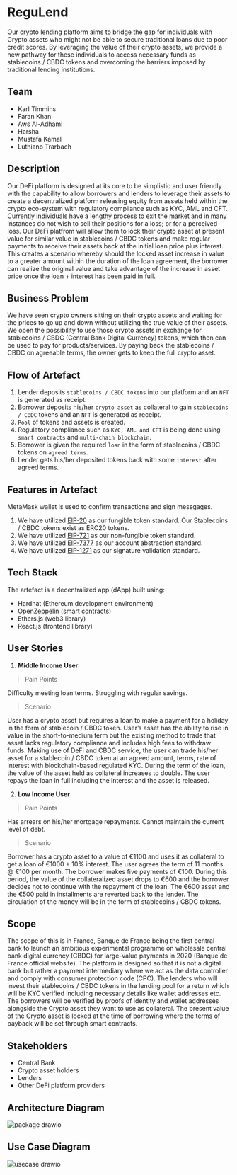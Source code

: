 # ReguLend
Our crypto lending platform aims to bridge the gap for individuals with Crypto assets who might not be able to secure traditional loans due to poor credit scores. By leveraging the value of their crypto assets, we provide a new pathway for these individuals to access necessary funds as stablecoins / CBDC tokens and overcoming the barriers imposed by traditional lending institutions.
## Team
- Karl Timmins
- Faran Khan
- Aws Al-Adhami
- Harsha
- Mustafa Kamal
- Luthiano Trarbach
## Description
Our DeFi platform is designed at its core to be simplistic and user friendly with the capability to allow borrowers and lenders to leverage their assets to create a decentralized platform releasing equity from assets held within the crypto eco-system with regulatory compliance such as KYC, AML and CFT. Currently individuals have a lengthy process to exit the market and in many instances do not wish to sell their positions for a loss; or for a perceived loss. Our DeFi platfrom will allow them to lock their crypto asset at present value for similar value in stablecoins / CBDC tokens and make regular payments to receive their assets back at the initial loan price plus interest. This creates a scenario whereby should the locked asset increase in value to a greater amount within the duration of the loan agreement, the borrower can realize the original value and take advantage of the increase in asset price once the loan + interest has been paid in full.
## Business Problem
We have seen crypto owners sitting on their crypto assets and waiting for the prices to go up and down without utilizing the true value of their assets. We open the possibility to use those crypto assets in exchange for stablecoins / CBDC (Central Bank Digital Currency) tokens, which then can be used to pay for products/services. By paying back the stablecoins / CBDC on agreeable terms, the owner gets to keep the full crypto asset.
## Flow of Artefact
1. Lender deposits `stablecoins / CBDC tokens` into our platform and an `NFT` is generated as receipt.
2. Borrower deposits his/her `crypto asset` as collateral to gain `stablecoins / CBDC` tokens and an `NFT` is generated as receipt.
3. `Pool` of tokens and assets is created.
4. Regulatory compliance such as `KYC, AML and CFT` is being done using `smart contracts` and `multi-chain blockchain`.
5. Borrower is given the required `loan` in the form of stablecoins / CBDC tokens on `agreed terms`.
6. Lender gets his/her deposited tokens back with some `interest` after agreed terms.
## Features in Artefact
MetaMask wallet is used to confirm transactions and sign messgages.
1. We have utilized [EIP-20](https://eips.ethereum.org/EIPS/eip-20) as our fungible token standard. Our Stablecoins / CBDC tokens exist as ERC20 tokens.
2. We have utilized [EIP-721](https://eips.ethereum.org/EIPS/eip-721) as our non-fungible token standard. 
3. We have utilized [EIP-7377](https://eips.ethereum.org/EIPS/eip-7377) as our account abstraction standard.
3. We have utilized [EIP-1271](https://eips.ethereum.org/EIPS/eip-1271) as our signature validation standard.
## Tech Stack
The artefact is a decentralized app (dApp) built using:
- Hardhat (Ethereum development environment)
- OpenZeppelin (smart contracts)
- Ethers.js (web3 library)
- React.js (frontend library)
## User Stories
1. **Middle Income User**
> Pain Points

Difficulty meeting loan terms. Struggling with regular savings.
> Scenario

User has a crypto asset but requires a loan to make a payment for a holiday in the form of stablecoin / CBDC token. User’s asset has the ability to rise in value in the short-to-medium term but the existing method to trade that asset lacks regulatory compliance and includes high fees to withdraw funds. Making use of DeFi and CBDC service, the user can trade his/her asset for a stablecoin / CBDC token  at an agreed amount, terms, rate of interest with blockchain-based regulated KYC. During the term of the loan, the value of the asset held as collateral increases to double. The user repays the loan in full including the interest and the asset is released.

2. **Low Income User**
> Pain Points

Has arrears on his/her mortgage repayments. Cannot maintain the current level of debt.
> Scenario

Borrower has a crypto asset to a value of €1100 and uses it as collateral to get a loan of €1000 + 10% interest. The user agrees the term of 11 months @ €100 per month. The borrower makes five payments of €100. During this period, the value of the collateralized asset drops to €600 and the borrower decides not to continue with the repayment of the loan. The €600 asset and the €500 paid in installments are reverted back to the lender. The circulation of the money will be in the form of stablecoins / CBDC tokens.
## Scope
The scope of this is in France, Banque de France being the first central bank to launch an ambitious experimental programme on wholesale central bank digital currency (CBDC) for large-value payments in 2020 (Banque de France official website). The platform is designed so that it is not a digital bank but rather a payment intermediary where we act as the data controller and comply with consumer protection code (CPC). The lenders who will invest their stablecoins / CBDC tokens in the lending pool for a return which will be KYC verified including necessary details like wallet addresses etc. The borrowers will be verified by proofs of identity and wallet addresses alongside the Crypto asset they want to use as collateral. The present value of the Crypto asset is locked at the time of borrowing where the terms of payback will be set through smart contracts.
## Stakeholders
- Central Bank
- Crypto asset holders
- Lenders
- Other DeFi platform providers
## Architecture Diagram
![package drawio](https://github.com/Karlitoyo/Regulatory-lending-ethDublin24/assets/73027299/58846b0a-1d53-4e7a-a9f9-3cafa7c643c3)
## Use Case Diagram
![usecase drawio](https://github.com/Karlitoyo/Regulatory-lending-ethDublin24/assets/73027299/45473f22-b7b4-45b3-8765-0a570c7eb359)

